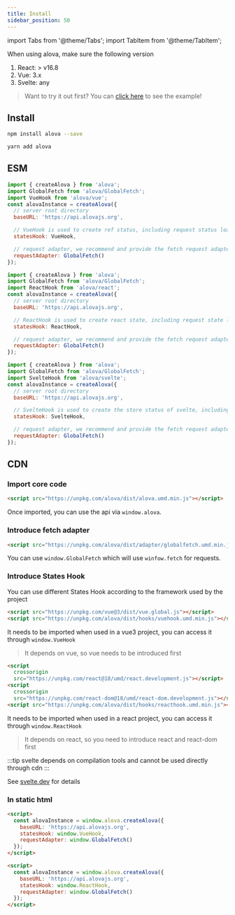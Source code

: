 ```yaml
---
title: Install
sidebar_position: 50
---
```


import Tabs from '@theme/Tabs';
import TabItem from '@theme/TabItem';

When using alova, make sure the following version

1. React: > v16.8
2. Vue: 3.x
3. Svelte: any

> Want to try it out first? You can [click here](../example/init-page) to see the example!

## Install

<Tabs>
<TabItem value="1" label="npm">

```bash
npm install alova --save
```

</TabItem>
<TabItem value="2" label="yarn">

```bash
yarn add alova
```

</TabItem>
</Tabs>

## ESM

<Tabs>
<TabItem value="1" label="vue">

```javascript
import { createAlova } from 'alova';
import GlobalFetch from 'alova/GlobalFetch';
import VueHook from 'alova/vue';
const alovaInstance = createAlova({
  // server root directory
  baseURL: 'https://api.alovajs.org',

  // VueHook is used to create ref status, including request status loading, response data data, request error object error, etc. (detailed later)
  statesHook: VueHook,

  // request adapter, we recommend and provide the fetch request adapter
  requestAdapter: GlobalFetch()
});
```

</TabItem>
<TabItem value="2" label="react">

```javascript
import { createAlova } from 'alova';
import GlobalFetch from 'alova/GlobalFetch';
import ReactHook from 'alova/react';
const alovaInstance = createAlova({
  // server root directory
  baseURL: 'https://api.alovajs.org',

  // ReactHook is used to create react state, including request state loading, response data data, request error object error, etc. (detailed later)
  statesHook: ReactHook,

  // request adapter, we recommend and provide the fetch request adapter
  requestAdapter: GlobalFetch()
});
```

</TabItem>
<TabItem value="3" label="svelte">

```javascript
import { createAlova } from 'alova';
import GlobalFetch from 'alova/GlobalFetch';
import SvelteHook from 'alova/svelte';
const alovaInstance = createAlova({
  // server root directory
  baseURL: 'https://api.alovajs.org',

  // SvelteHook is used to create the store status of svelte, including request status loading, response data data, request error object error, etc. (detailed later)
  statesHook: SvelteHook,

  // request adapter, we recommend and provide the fetch request adapter
  requestAdapter: GlobalFetch()
});
```

</TabItem>
</Tabs>

## CDN

### Import core code

```html
<script src="https://unpkg.com/alova/dist/alova.umd.min.js"></script>
```

Once imported, you can use the api via `window.alova`.

### Introduce fetch adapter

```html
<script src="https://unpkg.com/alova/dist/adapter/globalfetch.umd.min.js"></script>
```

You can use `window.GlobalFetch` which will use `winfow.fetch` for requests.

### Introduce States Hook

You can use different States Hook according to the framework used by the project

<Tabs>
<TabItem value="1" label="vue">

```html
<script src="https://unpkg.com/vue@3/dist/vue.global.js"></script>
<script src="https://unpkg.com/alova/dist/hooks/vuehook.umd.min.js"></script>
```

It needs to be imported when used in a vue3 project, you can access it through `window.VueHook`

> It depends on vue, so vue needs to be introduced first

</TabItem>
<TabItem value="2" label="react">

```html
<script
  crossorigin
  src="https://unpkg.com/react@18/umd/react.development.js"></script>
<script
  crossorigin
  src="https://unpkg.com/react-dom@18/umd/react-dom.development.js"></script>
<script src="https://unpkg.com/alova/dist/hooks/reacthook.umd.min.js"></script>
```

It needs to be imported when used in a react project, you can access it through `window.ReactHook`

> It depends on react, so you need to introduce react and react-dom first

</TabItem>
<TabItem value="3" label="svelte">

:::tip
svelte depends on compilation tools and cannot be used directly through cdn
:::

See [svelte.dev](https://svelte.dev/) for details

</TabItem>
</Tabs>

### In static html

<Tabs>
<TabItem value="1" label="vue">

```html
<script>
  const alovaInstance = window.alova.createAlova({
    baseURL: 'https://api.alovajs.org',
    statesHook: window.VueHook,
    requestAdapter: window.GlobalFetch()
  });
</script>
```

</TabItem>
<TabItem value="2" label="react">

```html
<script>
  const alovaInstance = window.alova.createAlova({
    baseURL: 'https://api.alovajs.org',
    statesHook: window.ReactHook,
    requestAdapter: window.GlobalFetch()
  });
</script>
```

</TabItem>
</Tabs>
